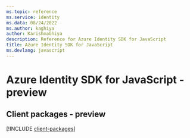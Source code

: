 ```yaml
---
ms.topic: reference
ms.service: identity
ms.data: 08/24/2022
ms.author: kaghiya
author: KarishmaGhiya
description: Reference for Azure Identity SDK for JavaScript
title: Azure Identity SDK for JavaScript
ms.devlang: javascript
---
```

# Azure Identity SDK for JavaScript - preview

## Client packages - preview
[!INCLUDE [client-packages](identity-client-index.md)]